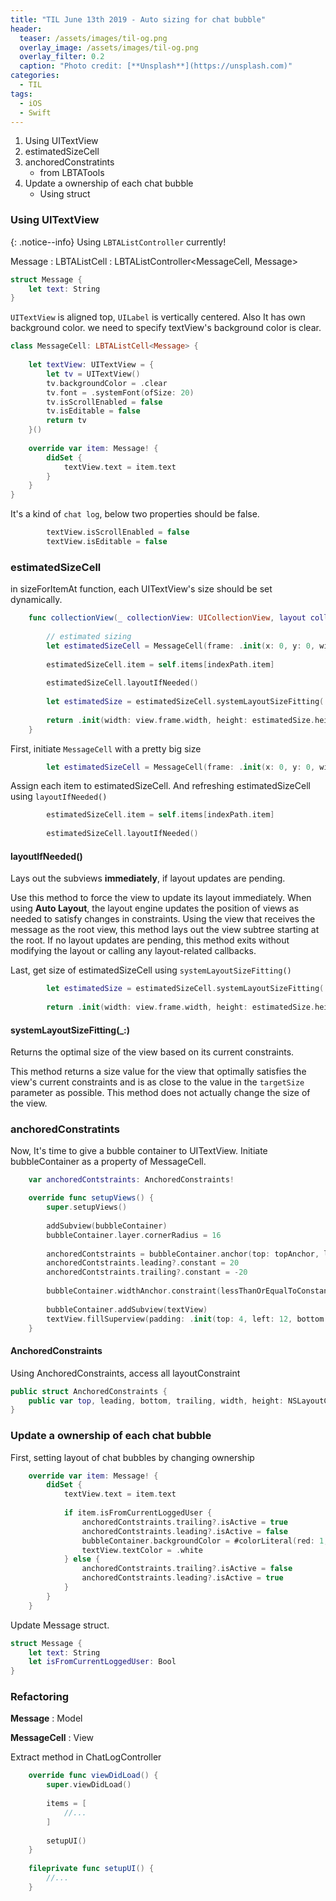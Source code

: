```yaml
---
title: "TIL June 13th 2019 - Auto sizing for chat bubble"
header:
  teaser: /assets/images/til-og.png
  overlay_image: /assets/images/til-og.png
  overlay_filter: 0.2
  caption: "Photo credit: [**Unsplash**](https://unsplash.com)"
categories:
  - TIL
tags:
  - iOS
  - Swift
---
```




1. Using UITextView
2. estimatedSizeCell
3. anchoredConstratints
   - from LBTATools
4. Update a ownership of each chat bubble
   - Using struct



### Using UITextView

{: .notice--info}
Using `LBTAListController` currently!



Message : LBTAListCell<Message> : LBTAListController<MessageCell, Message>

```swift
struct Message {
    let text: String
}
```



`UITextView` is aligned top, `UILabel` is vertically centered.
Also It has own background color. we need to specify textView's background color is clear.



```swift
class MessageCell: LBTAListCell<Message> {
    
    let textView: UITextView = {
        let tv = UITextView()
        tv.backgroundColor = .clear
        tv.font = .systemFont(ofSize: 20)
        tv.isScrollEnabled = false
        tv.isEditable = false
        return tv
    }()
    
    override var item: Message! {
        didSet {
            textView.text = item.text
        }
    }
}
```



It's a kind of `chat log`, below two properties should be false.

```swift
        textView.isScrollEnabled = false
        textView.isEditable = false
```



### estimatedSizeCell

in sizeForItemAt function, each UITextView's size should be set dynamically.

```swift
    func collectionView(_ collectionView: UICollectionView, layout collectionViewLayout: UICollectionViewLayout, sizeForItemAt indexPath: IndexPath) -> CGSize {
        
        // estimated sizing
        let estimatedSizeCell = MessageCell(frame: .init(x: 0, y: 0, width: view.frame.width, height: 1000))
        
        estimatedSizeCell.item = self.items[indexPath.item]
        
        estimatedSizeCell.layoutIfNeeded()
        
        let estimatedSize = estimatedSizeCell.systemLayoutSizeFitting(.init(width: view.frame.width, height: 1000))
        
        return .init(width: view.frame.width, height: estimatedSize.height)
    }
```



First, initiate `MessageCell` with a pretty big size

```swift
        let estimatedSizeCell = MessageCell(frame: .init(x: 0, y: 0, width: view.frame.width, height: 1000))
```



Assign each item to estimatedSizeCell.
And refreshing estimatedSizeCell using `layoutIfNeeded()`

```swift
        estimatedSizeCell.item = self.items[indexPath.item]
        
        estimatedSizeCell.layoutIfNeeded()
```



#### layoutIfNeeded()

Lays out the subviews **immediately**, if layout updates are pending.

Use this method to force the view to update its layout immediately. When using **Auto Layout**, the layout engine updates the position of views as needed to satisfy changes in constraints. Using the view that receives the message as the root view, this method lays out the view subtree starting at the root. If no layout updates are pending, this method exits without modifying the layout or calling any layout-related callbacks.



Last, get size of estimatedSizeCell using `systemLayoutSizeFitting()`

```swift
        let estimatedSize = estimatedSizeCell.systemLayoutSizeFitting(.init(width: view.frame.width, height: 1000))
        
        return .init(width: view.frame.width, height: estimatedSize.height)
```

 

#### systemLayoutSizeFitting(_:)

Returns the optimal size of the view based on its current constraints.

This method returns a size value for the view that optimally satisfies the view's current constraints and is as close to the value in the `targetSize` parameter as possible. This method does not actually change the size of the view.



### anchoredConstratints

Now, It's time to give a bubble container to UITextView.
Initiate bubbleContainer as a property of MessageCell. 

```swift
    var anchoredContstraints: AnchoredConstraints!

    override func setupViews() {
        super.setupViews()
        
        addSubview(bubbleContainer)
        bubbleContainer.layer.cornerRadius = 16
        
        anchoredContstraints = bubbleContainer.anchor(top: topAnchor, leading: leadingAnchor, bottom: bottomAnchor, trailing: trailingAnchor)
        anchoredContstraints.leading?.constant = 20
        anchoredContstraints.trailing?.constant = -20
        
        bubbleContainer.widthAnchor.constraint(lessThanOrEqualToConstant: 285).isActive = true
        
        bubbleContainer.addSubview(textView)
        textView.fillSuperview(padding: .init(top: 4, left: 12, bottom: 4, right: 12))
    }
```



#### AnchoredConstraints

Using AnchoredConstraints, access all layoutConstraint

```swift
public struct AnchoredConstraints {
    public var top, leading, bottom, trailing, width, height: NSLayoutConstraint?
}
```



### Update a ownership of each chat bubble

First, setting layout of chat bubbles by changing ownership

```swift
    override var item: Message! {
        didSet {
            textView.text = item.text
            
            if item.isFromCurrentLoggedUser {
                anchoredContstraints.trailing?.isActive = true
                anchoredContstraints.leading?.isActive = false
                bubbleContainer.backgroundColor = #colorLiteral(red: 1, green: 0.423529923, blue: 0.4469795823, alpha: 1)
                textView.textColor = .white
            } else {
                anchoredContstraints.trailing?.isActive = false
                anchoredContstraints.leading?.isActive = true
            }
        }
    }
```



Update Message struct.

```swift
struct Message {
    let text: String
    let isFromCurrentLoggedUser: Bool
}
```



### Refactoring

**Message** : Model

**MessageCell** : View



Extract method in ChatLogController

```swift
    override func viewDidLoad() {
        super.viewDidLoad()
        
        items = [
            //...
        ]
        
        setupUI()
    }
    
    fileprivate func setupUI() {
        //...
    }
```

